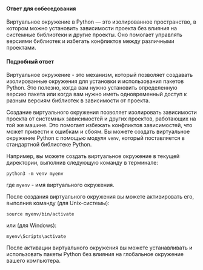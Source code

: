 
#### Ответ для собеседования

Виртуальное окружение в Python — это изолированное пространство, в котором можно установить зависимости проекта без влияния на системные библиотеки и другие проекты. Оно помогает управлять версиями библиотек и избегать конфликтов между различными проектами.

#### Подробный ответ

Виртуальное окружение - это механизм, который позволяет создавать изолированные окружения для установки и использования пакетов Python. Это полезно, когда вам нужно установить определенную версию пакета или когда вам нужно иметь одновременный доступ к разным версиям библиотек в зависимости от проекта.

Создание виртуального окружения позволяет изолировать зависимости проекта от системных зависимостей и других проектов, работающих на той же машине. Это помогает избежать конфликтов зависимостей, что может привести к ошибкам и сбоям. Вы можете создать виртуальное окружение Python с помощью модуля `venv`, который поставляется в стандартной библиотеке Python.

Например, вы можете создать виртуальное окружение в текущей директории, выполнив следующую команду в терминале:

```
python3 -m venv myenv
```

где `myenv` - имя виртуального окружения.

После создания виртуального окружения вы можете активировать его, выполнив команду (для Unix-системы):

```
source myenv/bin/activate
```

или (для Windows):

```
myenv\Scripts\activate
```

После активации виртуального окружения вы можете устанавливать и использовать пакеты Python без влияния на глобальное окружение вашего компьютера.